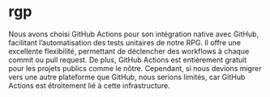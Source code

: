 # rgp
Nous avons choisi GitHub Actions pour son intégration native avec GitHub, 
facilitant l’automatisation des tests unitaires de notre RPG. 
Il offre une excellente flexibilité, permettant de déclencher des workflows 
à chaque commit ou pull request. De plus, GitHub Actions est entièrement gratuit 
pour les projets publics comme le nôtre. Cependant, si nous devions migrer vers 
une autre plateforme que GitHub, nous serions limités, car GitHub Actions 
est étroitement lié à cette infrastructure.

